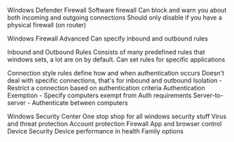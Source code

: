 Windows Defender Firewall
	Software firewall
	Can block and warn you about both incoming and outgoing connections
	Should only disable if you have a physical firewall (on router)

Windows Firewall Advanced
	Can specify inbound and outbound rules

Inbound and Outbound Rules
	Consists of many predefined rules that windows sets, a lot are on by default.
	Can set rules for specific applications

Connection style rules
	define how and when authentication occurs
	Doesn't deal with specific connections, that's for inbound and outbound
	Isolation - Restrict a connection based on authentication criteria
	Authentication Exemption - Specify computers exempt from Auth requirements
	Server-to-server - Authenticate between computers

Windows Security Center
	One stop shop for all windows security stuff
	Virus and threat protection
	Account protection
	Firewall
	App and browser control
	Device Security
	Device performance in health
	Family options


